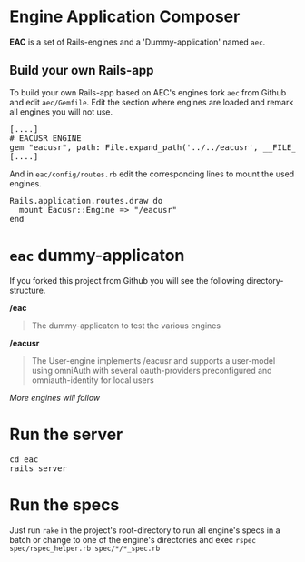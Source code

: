 Engine Application Composer
===========================

**EAC** is a set of Rails-engines and a 'Dummy-application' named `aec`.


Build your own Rails-app
------------------------

To build your own Rails-app based on AEC's engines fork `aec` from Github
and edit `aec/Gemfile`. Edit the section where engines are loaded and remark
all engines you will not use.

<pre>
[....]
# EACUSR ENGINE
gem "eacusr", path: File.expand_path('../../eacusr', __FILE__)
[....]
</pre>

And in `eac/config/routes.rb` edit the corresponding lines
to mount the used engines.

<pre>
Rails.application.routes.draw do
  mount Eacusr::Engine => "/eacusr"
end
</pre>

`eac` dummy-applicaton
======================

If you forked this project from Github you will see the
following directory-structure.

**/eac**
>  The dummy-applicaton to test the various engines

**/eacusr**
>  The User-engine implements /eacusr and supports a
>  user-model using omniAuth with several oauth-providers
>  preconfigured and omniauth-identity for local users


_More engines will follow_


Run the server
==============

<pre>
cd eac
rails server
</pre>

Run the specs
=============

Just run `rake` in the project's root-directory to run all engine's specs in a batch or change to one of the engine's directories and exec
`rspec spec/rspec_helper.rb spec/*/*_spec.rb`
